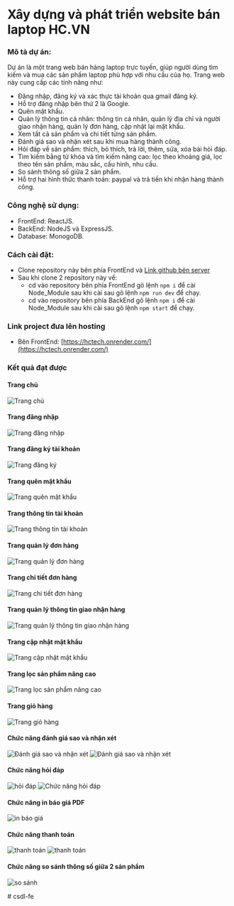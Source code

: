 # Xây dựng và phát triển website bán laptop HC.VN

### Mô tả dự án:
Dự án là một trang web bán hàng laptop trực tuyến, giúp người dùng tìm kiếm và mua các sản phẩm laptop phù hợp với nhu cầu của họ. Trang web này cung cấp các tính năng như:
- Đăng nhập, đăng ký và xác thực tài khoản qua gmail đăng ký.
- Hỗ trợ đăng nhập bên thứ 2 là Google.
- Quên mật khẩu.
- Quản lý thông tin cá nhân: thông tin cá nhân, quản lý địa chỉ và người giao nhận hàng, quản lý đơn hàng, cập nhật lại mật khẩu.
- Xem tất cả sản phẩm và chi tiết từng sản phẩm.
- Đánh giá sao và nhận xét sau khi mua hàng thành công.
- Hỏi đáp về sản phẩm: thích, bỏ thích, trả lời, thêm, sửa, xóa bài hỏi đáp.
- Tìm kiếm bằng từ khóa và tìm kiếm nâng cao: lọc theo khoảng giá, lọc theo tên sản phẩm, màu sắc, cấu hình, nhu cầu.
- So sánh thông số giữa 2 sản phẩm.
- Hỗ trợ hai hình thức thanh toán: paypal và trả tiền khi nhận hàng thành công.

### Công nghệ sử dụng:
- FrontEnd: ReactJS.
- BackEnd: NodeJS và ExpressJS.
- Database: MonogoDB.

### Cách cài đặt:
- Clone repository này bên phía FrontEnd và [Link github bên server](https://github.com/nvh2312/TLCN)
- Sau khi clone 2 repository này về:
  - cd vào repository bên phía FrontEnd gõ lệnh `npm i` để cài Node_Module sau khi cài sau gõ lệnh `npm run dev` để chạy.
  - cd vào repository bên phía BackEnd gõ lệnh `npm i` để cài Node_Module sau khi cài sau gõ lệnh `npm start` để chạy.

### Link project đưa lên hosting
- Bên FrontEnd: [https://hctech.onrender.com/](https://hctech.onrender.com/)

### Kết quả đạt được
#### Trang chủ
![Trang chủ](https://res.cloudinary.com/dbekkzxtt/image/upload/v1677837972/Screenshot_from_2023-03-03_16-59-45_m3x8bs.png)
#### Trang đăng nhập
![Trang đăng nhập](https://res.cloudinary.com/dbekkzxtt/image/upload/v1677837969/Screenshot_from_2023-03-03_16-59-49_orzmfq.png)
#### Trang đăng ký tài khoản
![Trang đăng ký](https://res.cloudinary.com/dbekkzxtt/image/upload/v1677837968/Screenshot_from_2023-03-03_16-59-54_cs7fgk.png)
#### Trang quên mật khẩu
![Trang quên mật khẩu](https://res.cloudinary.com/dbekkzxtt/image/upload/v1677837969/Screenshot_from_2023-03-03_16-59-58_o56yw4.png)
#### Trang thông tin tài khoản
![Trang thông tin tài khoản](https://res.cloudinary.com/dbekkzxtt/image/upload/v1677837967/Screenshot_from_2023-03-03_17-02-57_nid6hv.png)
#### Trang quản lý đơn hàng
![Trang quản lý đơn hàng](https://res.cloudinary.com/dbekkzxtt/image/upload/v1677837967/Screenshot_from_2023-03-03_17-03-13_s0ly0q.png)
#### Trang chi tiết đơn hàng
![Trang chi tiết đơn hàng](https://res.cloudinary.com/dbekkzxtt/image/upload/v1677837967/Screenshot_from_2023-03-03_17-03-18_zp1yfs.png)
#### Trang quản lý thông tin giao nhận hàng
![Trang quản lý thông tin giao nhận hàng](https://res.cloudinary.com/dbekkzxtt/image/upload/v1677837967/Screenshot_from_2023-03-03_17-03-25_bptpla.png)
#### Trang cập nhật mật khẩu
![Trang cập nhật mật khẩu](https://res.cloudinary.com/dbekkzxtt/image/upload/v1677837966/Screenshot_from_2023-03-03_17-03-37_ep9nht.png)
#### Trang lọc sản phẩm nâng cao
![Trang lọc sản phẩm nâng cao](https://res.cloudinary.com/dbekkzxtt/image/upload/v1677837970/Screenshot_from_2023-03-03_17-00-09_btplie.png)
#### Trang giỏ hàng
![Trang giỏ hàng](https://res.cloudinary.com/dbekkzxtt/image/upload/v1677837968/Screenshot_from_2023-03-03_17-02-43_trks35.png)
#### Chức năng đánh giá sao và nhận xét
![Đánh giá sao và nhận xét](https://firebasestorage.googleapis.com/v0/b/test-8c816.appspot.com/o/ecom%2Fecom%2Fdanh%20gia%20nhan%20xet.png?alt=media&token=3d6b94d2-7139-46d4-82d2-ed42a1d2dd21)
![Đánh giá sao và nhận xét](https://res.cloudinary.com/dbekkzxtt/image/upload/v1677837968/Screenshot_from_2023-03-03_17-01-10_aynchs.png)
#### Chức năng hỏi đáp
![hỏi đáp](https://firebasestorage.googleapis.com/v0/b/test-8c816.appspot.com/o/ecom%2Fecom%2Fhoi%20dap.png?alt=media&token=226710a4-98e5-4e01-b259-c0648a8f2c8f)
![Chức năng hỏi đáp](https://res.cloudinary.com/dbekkzxtt/image/upload/v1677837969/Screenshot_from_2023-03-03_17-02-13_hbglgf.png)
#### Chức năng in báo giá PDF
![in báo giá](https://res.cloudinary.com/dbekkzxtt/image/upload/v1677837967/Screenshot_from_2023-03-03_17-02-48_zezsng.png)
#### Chức năng thanh toán
![thanh toán](https://firebasestorage.googleapis.com/v0/b/test-8c816.appspot.com/o/ecom%2Fecom%2Fthanh%20toan.png?alt=media&token=b8b89829-a51d-4899-b1e3-463eb59bdd78)
![thanh toán](https://firebasestorage.googleapis.com/v0/b/test-8c816.appspot.com/o/ecom%2Fecom%2Fthanh%20toan%201.png?alt=media&token=69998f93-8579-4943-af2d-64177ca88b72)
#### Chức năng so sánh thông số giữa 2 sản phẩm
![so sánh](https://firebasestorage.googleapis.com/v0/b/test-8c816.appspot.com/o/ecom%2Fecom%2Fso%20sanh.png?alt=media&token=6ad0555d-37a2-4bbd-9711-96b687ea029b)




#   c s d l - f e  
 
